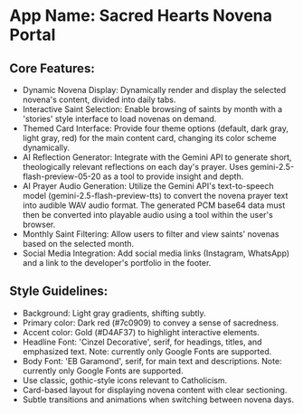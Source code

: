 # **App Name**: Sacred Hearts Novena Portal

## Core Features:

- Dynamic Novena Display: Dynamically render and display the selected novena's content, divided into daily tabs.
- Interactive Saint Selection: Enable browsing of saints by month with a 'stories' style interface to load novenas on demand.
- Themed Card Interface: Provide four theme options (default, dark gray, light gray, red) for the main content card, changing its color scheme dynamically.
- AI Reflection Generator: Integrate with the Gemini API to generate short, theologically relevant reflections on each day's prayer. Uses gemini-2.5-flash-preview-05-20 as a tool to provide insight and depth.
- AI Prayer Audio Generation: Utilize the Gemini API's text-to-speech model (gemini-2.5-flash-preview-tts) to convert the novena prayer text into audible WAV audio format. The generated PCM base64 data must then be converted into playable audio using a tool within the user's browser.
- Monthly Saint Filtering: Allow users to filter and view saints' novenas based on the selected month.
- Social Media Integration: Add social media links (Instagram, WhatsApp) and a link to the developer's portfolio in the footer.

## Style Guidelines:

- Background: Light gray gradients, shifting subtly.
- Primary color: Dark red (#7c0909) to convey a sense of sacredness.
- Accent color: Gold (#D4AF37) to highlight interactive elements.
- Headline Font: 'Cinzel Decorative', serif, for headings, titles, and emphasized text. Note: currently only Google Fonts are supported.
- Body Font: 'EB Garamond', serif, for main text and descriptions. Note: currently only Google Fonts are supported.
- Use classic, gothic-style icons relevant to Catholicism.
- Card-based layout for displaying novena content with clear sectioning.
- Subtle transitions and animations when switching between novena days.
